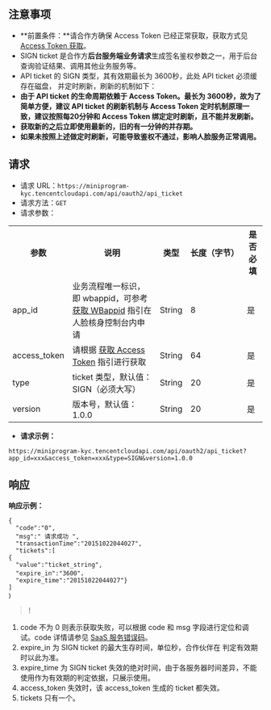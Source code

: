 ## 注意事项
- **前置条件：**请合作方确保 Access Token 已经正常获取，获取方式见 [Access Token 获取](https://cloud.tencent.com/document/product/1007/57603)。
- SIGN ticket 是合作方**后台服务端业务请求**生成签名鉴权参数之一，用于后台查询验证结果、调用其他业务服务等。
- API ticket 的 SIGN 类型，其有效期最长为 3600秒，此处 API ticket 必须缓存在磁盘， 并定时刷新，刷新的机制如下：
 - **由于 API ticket 的生命周期依赖于 Access Token。最长为 3600秒，故为了简单方便，建议 API ticket 的刷新机制与 Access Token 定时机制原理一致，建议按照每20分钟和 Access Token 绑定定时刷新，且不能并发刷新。**
 - **获取新的之后立即使用最新的，旧的有一分钟的并存期。**
 - **如果未按照上述做定时刷新，可能导致鉴权不通过，影响人脸服务正常调用。**

## 请求
- 请求 URL：`https://miniprogram-kyc.tencentcloudapi.com/api/oauth2/api_ticket`
- 请求方法：`GET`
- 请求参数：
<table><tbody>
<tr><th >参数</th><th >说明</th><th >类型</th><th><nobr>长度（字节）</nobr></th><th >是否必填</th></tr>
<tr><td >app_id</td><td >业务流程唯一标识，即 wbappid，可参考<a href="https://cloud.tencent.com/document/product/1007/49634"> 获取 WBappid</a>  指引在人脸核身控制台内申请</td><td >String</td><td >8</td><td >是</td></tr>
<tr><td>access_token</td><td >请根据 <a href='https://cloud.tencent.com/document/product/1007/57603'>获取 Access Token</a> 指引进行获取</td><td>String</td><td>64</td><td>是</td></tr>
<tr><td >type</td><td >ticket 类型，默认值：SIGN（必须大写）</td><td >String</td><td >20</td><td >是</td></tr>
<tr><td >version</td><td>版本号，默认值：1.0.0</td><td >String</td><td >20</td><td >是</td></tr>
</tbody></table>

- **请求示例：**
```
https://miniprogram-kyc.tencentcloudapi.com/api/oauth2/api_ticket?app_id=xxx&access_token=xxx&type=SIGN&version=1.0.0
```

## 响应
**响应示例：**

```
{
  "code":"0",
  "msg":" 请求成功 ", 
  "transactionTime":"20151022044027", 
  "tickets":[
{
  "value":"ticket_string", 
  "expire_in":"3600"， 
  "expire_time":"20151022044027"}
]
｝
```

>!
1. code 不为 0 则表示获取失败，可以根据 code 和 msg 字段进行定位和调试。code 详情请参见 [SaaS 服务错误码](https://cloud.tencent.com/document/product/1007/47912)。
2. expire_in 为 SIGN ticket 的最大生存时间，单位秒，合作伙伴在 判定有效期时以此为准。
3. expire_time 为 SIGN ticket 失效的绝对时间，由于各服务器时间差异，不能使用作为有效期的判定依据，只展示使用。
4. access_token 失效时，该 access_token 生成的 ticket 都失效。
5. tickets 只有一个。
